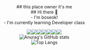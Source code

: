 <!--
**choiboseok/choiboseok** is a ✨ _special_ ✨ repository because its `README.md` (this file) appears on your GitHub profile.

Here are some ideas to get you started:

- 🔭 I’m currently working on ...
- 🌱 I’m currently learning ...
- 👯 I’m looking to collaborate on ...
- 🤔 I’m looking for help with ...
- 💬 Ask me about ...
- 📫 How to reach me: ...
- 😄 Pronouns: ...
- ⚡ Fun fact: ...
-->
<div align="center">
  ## this place owner it's me <br>
  ## Hi there 👋 <br>
  - I'm boseok! <br>
  - I'm currently learning Developer class<br>

  <img src="https://img.shields.io/badge/Java-F63440?style=for-the-badge&&logoColor=white"><img src="https://img.shields.io/badge/JavaScript-FF6600?style=for-the-badge&&logoColor=white"><img src="https://img.shields.io/badge/HTML-FFDB00?style=for-the-badge&&logoColor=white"><img src="https://img.shields.io/badge/Spring-1FB141?style=for-the-badge&8&logoColor=white"><img src="https://img.shields.io/badge/Python-0049D7?style=for-the-badge&&logoColor=white"><img src="https://img.shields.io/badge/Linux-123F6D?style=for-the-badge&&logoColor=white"><img src="https://img.shields.io/badge/C-6929C4?style=for-the-badge&&logoColor=white">
  <br>
  ![Anurag's GitHub stats](https://github-readme-stats.vercel.app/api?username=choiboseok&show_icons=true&theme=cobalt) <br> <!-- 깃허브 스탯-->
  ![Top Langs](https://github-readme-stats.vercel.app/api/top-langs/?username=choiboseok&layout=&theme=cobalt) <br> <!-- 언어 스탯-->
</div>
